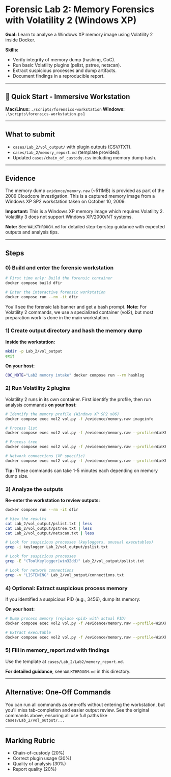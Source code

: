 # Forensic Lab 2: Memory Forensics with Volatility 2 (Windows XP)

**Goal:** Learn to analyse a Windows XP memory image using Volatility 2 inside Docker.

**Skills:**  
- Verify integrity of memory dump (hashing, CoC).  
- Run basic Volatility plugins (pslist, pstree, netscan).  
- Extract suspicious processes and dump artifacts.  
- Document findings in a reproducible report.

---

## 🚀 Quick Start - Immersive Workstation

**Mac/Linux:** `./scripts/forensics-workstation`
**Windows:** `.\scripts\forensics-workstation.ps1`

---

## What to submit
- `cases/Lab_2/vol_output/` with plugin outputs (CSV/TXT).  
- `cases/Lab_2/memory_report.md` (template provided).  
- Updated `cases/chain_of_custody.csv` including memory dump hash.

---

## Evidence
The memory dump `evidence/memory.raw` (~511MB) is provided as part of the 2009 Cloudcore investigation. This is a captured memory image from a Windows XP SP2 workstation taken on October 10, 2009.

**Important:** This is a Windows XP memory image which requires Volatility 2. Volatility 3 does not support Windows XP/2000/NT systems.

**Note:** See `WALKTHROUGH.md` for detailed step-by-step guidance with expected outputs and analysis tips.

---

## Steps

### 0) Build and enter the forensic workstation
```bash
# First time only: Build the forensic container
docker compose build dfir

# Enter the interactive forensic workstation
docker compose run --rm -it dfir
```

You'll see the forensic lab banner and get a bash prompt. **Note:** For Volatility 2 commands, we use a specialized container (vol2), but most preparation work is done in the main workstation.

### 1) Create output directory and hash the memory dump
**Inside the workstation:**
```bash
mkdir -p Lab_2/vol_output
exit
```

**On your host:**
```bash
COC_NOTE="Lab2 memory intake" docker compose run --rm hashlog
```

### 2) Run Volatility 2 plugins
Volatility 2 runs in its own container. First identify the profile, then run analysis commands **on your host**:

```bash
# Identify the memory profile (Windows XP SP2 x86)
docker compose exec vol2 vol.py -f /evidence/memory.raw imageinfo

# Process list
docker compose exec vol2 vol.py -f /evidence/memory.raw --profile=WinXPSP2x86 pslist > cases/Lab_2/vol_output/pslist.txt

# Process tree
docker compose exec vol2 vol.py -f /evidence/memory.raw --profile=WinXPSP2x86 pstree > cases/Lab_2/vol_output/pstree.txt

# Network connections (XP specific)
docker compose exec vol2 vol.py -f /evidence/memory.raw --profile=WinXPSP2x86 connections > cases/Lab_2/vol_output/connections.txt
```

**Tip:** These commands can take 1-5 minutes each depending on memory dump size.

### 3) Analyze the outputs
**Re-enter the workstation to review outputs:**
```bash
docker compose run --rm -it dfir

# View the results
cat Lab_2/vol_output/pslist.txt | less
cat Lab_2/vol_output/pstree.txt | less
cat Lab_2/vol_output/netscan.txt | less

# Look for suspicious processes (keyloggers, unusual executables)
grep -i keylogger Lab_2/vol_output/pslist.txt

# Look for suspicious processes
grep -E "(ToolKeylogger|win32dd)" Lab_2/vol_output/pslist.txt

# Look for network connections
grep -v "LISTENING" Lab_2/vol_output/connections.txt
```

### 4) Optional: Extract suspicious process memory
If you identified a suspicious PID (e.g., 3456), dump its memory:

**On your host:**
```bash
# Dump process memory (replace <pid> with actual PID)
docker compose exec vol2 vol.py -f /evidence/memory.raw --profile=WinXPSP2x86 procdump -p <pid> -D cases/Lab_2/vol_output/

# Extract executable
docker compose exec vol2 vol.py -f /evidence/memory.raw --profile=WinXPSP2x86 procdump -p <pid> -n <executable_name>.dmp -D cases/Lab_2/vol_output/
```

### 5) Fill in memory_report.md with findings
Use the template at `cases/Lab_2/Lab2/memory_report.md`.

**For detailed guidance**, see `WALKTHROUGH.md` in this directory.

---

## Alternative: One-Off Commands

You can run all commands as one-offs without entering the workstation, but you'll miss tab-completion and easier output review. See the original commands above, ensuring all use full paths like `cases/Lab_2/vol_output/...`

---

## Marking Rubric
- Chain-of-custody (20%)  
- Correct plugin usage (30%)  
- Quality of analysis (30%)  
- Report quality (20%)
